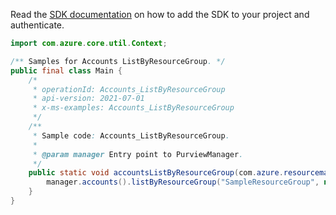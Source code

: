 Read the [SDK documentation](https://github.com/Azure/azure-sdk-for-java/blob/azure-resourcemanager-purview_1.0.0-beta.1/sdk/purview/azure-resourcemanager-purview/README.md) on how to add the SDK to your project and authenticate.

```java
import com.azure.core.util.Context;

/** Samples for Accounts ListByResourceGroup. */
public final class Main {
    /*
     * operationId: Accounts_ListByResourceGroup
     * api-version: 2021-07-01
     * x-ms-examples: Accounts_ListByResourceGroup
     */
    /**
     * Sample code: Accounts_ListByResourceGroup.
     *
     * @param manager Entry point to PurviewManager.
     */
    public static void accountsListByResourceGroup(com.azure.resourcemanager.purview.PurviewManager manager) {
        manager.accounts().listByResourceGroup("SampleResourceGroup", null, Context.NONE);
    }
}
```
